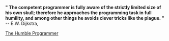 **" The competent programmer is fully aware of the strictly limited size of his own skull; therefore he approaches the programming task in full humility, and among other things he avoids clever tricks like the plague. "** 
-- E.W. Dijkstra,

[The Humble Programmer][1]


  [1]: http://www.cs.utexas.edu/~EWD/transcriptions/EWD03xx/EWD340.html
